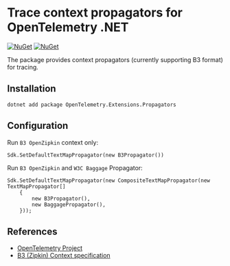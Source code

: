 # Trace context propagators for OpenTelemetry .NET

[![NuGet](https://img.shields.io/nuget/v/OpenTelemetry.Extensions.Propagators.svg)](https://www.nuget.org/packages/OpenTelemetry.Extensions.Propagators)
[![NuGet](https://img.shields.io/nuget/dt/OpenTelemetry.Extensions.Propagators.svg)](https://www.nuget.org/packages/OpenTelemetry.Extensions.Propagators)

The package provides context propagators (currently supporting B3 format) for tracing. 

## Installation

```shell
dotnet add package OpenTelemetry.Extensions.Propagators
```

## Configuration

Run `B3 OpenZipkin` context only:

```
Sdk.SetDefaultTextMapPropagator(new B3Propagator())
```

Run `B3 OpenZipkin` and `W3C Baggage` Propagator:

```
Sdk.SetDefaultTextMapPropagator(new CompositeTextMapPropagator(new TextMapPropagator[]
    {
        new B3Propagator(),
        new BaggagePropagator(),
    }));
```


## References

* [OpenTelemetry Project](https://opentelemetry.io/)
* [B3 (Zipkin) Context specification](https://github.com/openzipkin/b3-propagation)
